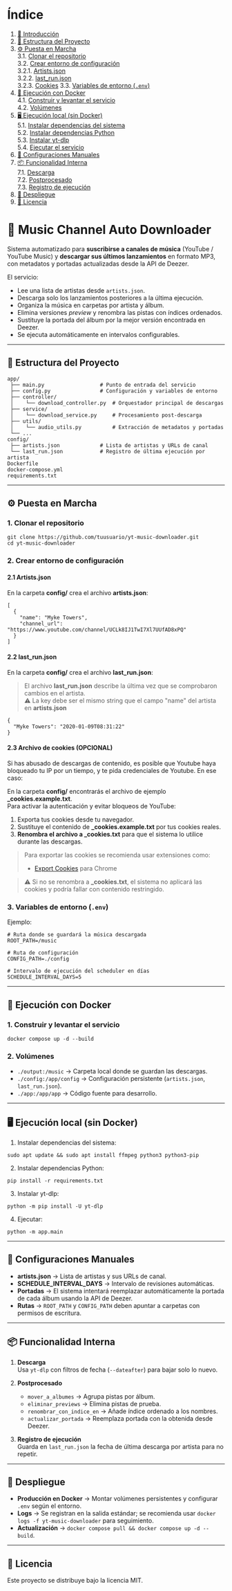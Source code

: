 # Índice

1. [🎵 Introducción](#-introducción)  
2. [📂 Estructura del Proyecto](#-estructura-del-proyecto)  
3. [⚙️ Puesta en Marcha](#-puesta-en-marcha)  
   3.1. [Clonar el repositorio](#1-clonar-el-repositorio)  
   3.2. [Crear entorno de configuración](#2-crear-entorno-de-configuración)  
      3.2.1. [Artists.json](#21-artistsjson)  
      3.2.2. [last_run.json](#22-last_runjson)  
      3.2.3. [Cookies](#23-cookies) 
   3.3. [Variables de entorno (`.env`)](#3-variables-de-entorno-env)  
4. [🐳 Ejecución con Docker](#-ejecución-con-docker)  
   4.1. [Construir y levantar el servicio](#1-construir-y-levantar-el-servicio)  
   4.2. [Volúmenes](#2-volúmenes)  
5. [🖥️ Ejecución local (sin Docker)](#️-ejecución-local-sin-docker)  
   5.1. [Instalar dependencias del sistema](#1-instalar-dependencias-del-sistema)  
   5.2. [Instalar dependencias Python](#2-instalar-dependencias-python)  
   5.3. [Instalar yt-dlp](#3-instalar-yt-dlp)  
   5.4. [Ejecutar el servicio](#4-ejecutar-el-servicio)  
6. [🔧 Configuraciones Manuales](#-configuraciones-manuales)  
7. [📦 Funcionalidad Interna](#-funcionalidad-interna)  
   7.1. [Descarga](#1-descarga)  
   7.2. [Postprocesado](#2-postprocesado)  
   7.3. [Registro de ejecución](#3-registro-de-ejecución)  
8. [🚀 Despliegue](#-despliegue)  
9. [📜 Licencia](#-licencia)  



# 🎵 Music Channel Auto Downloader

Sistema automatizado para **suscribirse a canales de música** (YouTube / YouTube Music) y **descargar sus últimos lanzamientos** en formato MP3, con metadatos y portadas actualizadas desde la API de Deezer.

El servicio:
- Lee una lista de artistas desde `artists.json`.
- Descarga solo los lanzamientos posteriores a la última ejecución.
- Organiza la música en carpetas por artista y álbum.
- Elimina versiones *preview* y renombra las pistas con índices ordenados.
- Sustituye la portada del álbum por la mejor versión encontrada en Deezer.
- Se ejecuta automáticamente en intervalos configurables.

---

## 📂 Estructura del Proyecto

````
app/
 ├── main.py                  # Punto de entrada del servicio
 ├── config.py                # Configuración y variables de entorno
 ├── controller/
 │    └── download_controller.py  # Orquestador principal de descargas
 ├── service/
 │    └── download_service.py     # Procesamiento post-descarga
 ├── utils/
 │    └── audio_utils.py          # Extracción de metadatos y portadas
 └── ...
config/
 ├── artists.json             # Lista de artistas y URLs de canal
 └── last_run.json            # Registro de última ejecución por artista
Dockerfile
docker-compose.yml
requirements.txt
````

---

## ⚙️ Puesta en Marcha

### 1. Clonar el repositorio
````
git clone https://github.com/tuusuario/yt-music-downloader.git
cd yt-music-downloader
````

### 2. Crear entorno de configuración

#### 2.1 Artists.json
En la carpeta **config/** crea el archivo **artists.json**:
````
[
  {
    "name": "Myke Towers",
    "channel_url": "https://www.youtube.com/channel/UCLk8IJ1TwI7Xl7UUfAD8xPQ"
  }
]
````

#### 2.2 last_run.json
En la carpeta **config/** crea el archivo **last_run.json**:  
> El archivo **last_run.json** describe la última vez que se comprobaron cambios en el artista.  
> ⚠️ La key debe ser el mismo string que el campo "name" del artista en **artists.json**  

````
{
  "Myke Towers": "2020-01-09T08:31:22"
}
````

#### 2.3 Archivo de cookies (OPCIONAL)
Si has abusado de descargas de contenido, es posible que Youtube haya bloqueado tu IP por un tiempo, y te pida credenciales de Youtube. En ese caso:

En la carpeta **config/** encontrarás el archivo de ejemplo **_cookies.example.txt**.  
Para activar la autenticación y evitar bloqueos de YouTube:  
1. Exporta tus cookies desde tu navegador.  
2. Sustituye el contenido de **_cookies.example.txt** por tus cookies reales.  
3. **Renombra el archivo a _cookies.txt** para que el sistema lo utilice durante las descargas.  

> Para exportar las cookies se recomienda usar extensiones como:   
> - [Export Cookies](https://chromewebstore.google.com/detail/get-cookiestxt-locally/cclelndahbckbenkjhflpdbgdldlbecc) para Chrome

> ⚠️ Si no se renombra a **_cookies.txt**, el sistema no aplicará las cookies y podría fallar con contenido restringido.

### 3. Variables de entorno (`.env`)
Ejemplo:
````
# Ruta donde se guardará la música descargada
ROOT_PATH=/music

# Ruta de configuración
CONFIG_PATH=./config

# Intervalo de ejecución del scheduler en días
SCHEDULE_INTERVAL_DAYS=5
````

---

## 🐳 Ejecución con Docker

### 1. Construir y levantar el servicio
````
docker compose up -d --build
````

### 2. Volúmenes
- `./output:/music` → Carpeta local donde se guardan las descargas.
- `./config:/app/config` → Configuración persistente (`artists.json`, `last_run.json`).
- `./app:/app/app` → Código fuente para desarrollo.

---

## 🖥️ Ejecución local (sin Docker)

1. Instalar dependencias del sistema:
````
sudo apt update && sudo apt install ffmpeg python3 python3-pip
````

2. Instalar dependencias Python:
````
pip install -r requirements.txt
````

3. Instalar yt-dlp:
````
python -m pip install -U yt-dlp
````

4. Ejecutar:
````
python -m app.main
````

---

## 🔧 Configuraciones Manuales

- **artists.json** → Lista de artistas y sus URLs de canal.
- **SCHEDULE_INTERVAL_DAYS** → Intervalo de revisiones automáticas.
- **Portadas** → El sistema intentará reemplazar automáticamente la portada de cada álbum usando la API de Deezer.
- **Rutas** → `ROOT_PATH` y `CONFIG_PATH` deben apuntar a carpetas con permisos de escritura.

---

## 📦 Funcionalidad Interna

1. **Descarga**  
   Usa `yt-dlp` con filtros de fecha (`--dateafter`) para bajar solo lo nuevo.
   
2. **Postprocesado**  
   - `mover_a_albumes` → Agrupa pistas por álbum.
   - `eliminar_previews` → Elimina pistas de prueba.
   - `renombrar_con_indice_en` → Añade índice ordenado a los nombres.
   - `actualizar_portada` → Reemplaza portada con la obtenida desde Deezer.

3. **Registro de ejecución**  
   Guarda en `last_run.json` la fecha de última descarga por artista para no repetir.

---

## 🚀 Despliegue

- **Producción en Docker** → Montar volúmenes persistentes y configurar `.env` según el entorno.
- **Logs** → Se registran en la salida estándar; se recomienda usar `docker logs -f yt-music-downloader` para seguimiento.
- **Actualización** → `docker compose pull && docker compose up -d --build`.

---

## 📜 Licencia
Este proyecto se distribuye bajo la licencia MIT.  
